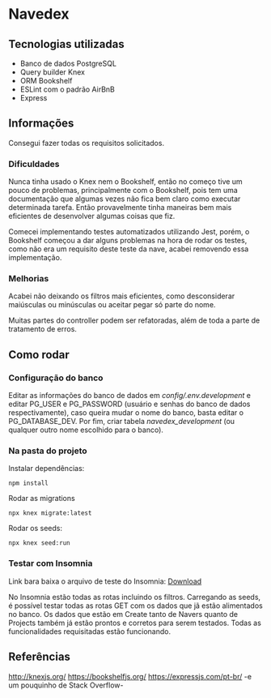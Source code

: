 # Navedex

## Tecnologias utilizadas
* Banco de dados PostgreSQL
* Query builder Knex
* ORM Bookshelf
* ESLint com o padrão AirBnB
* Express

## Informações
Consegui fazer todas os requisitos solicitados.

### Dificuldades
Nunca tinha usado o Knex nem o Bookshelf, então no começo tive um pouco de problemas, principalmente com o Bookshelf, pois tem uma documentação que algumas vezes não fica bem claro como executar determinada tarefa. Então provavelmente tinha maneiras bem mais eficientes de desenvolver algumas coisas que fiz.

Comecei implementando testes automatizados utilizando Jest, porém, o Bookshelf começou a dar alguns problemas na hora de rodar os testes, como não era um requisito deste teste da nave, acabei removendo essa implementação.

### Melhorias
Acabei não deixando os filtros mais eficientes, como desconsiderar maiúsculas ou minúsculas ou aceitar pegar só parte do nome.

Muitas partes do controller podem ser refatoradas, além de toda a parte de tratamento de erros.

## Como rodar

### Configuração do banco

Editar as informações do banco de dados em *config/.env.development* e editar PG_USER e PG_PASSWORD (usuário e senhas do banco de dados respectivamente), caso queira mudar o nome do banco, basta editar o PG_DATABASE_DEV. Por fim, criar tabela *navedex_development* (ou qualquer outro nome escolhido para o banco).

### Na pasta do projeto

Instalar dependências:
```
npm install
```

Rodar as migrations
```
npx knex migrate:latest
```

Rodar os seeds:
```
npx knex seed:run
```

### Testar com Insomnia

Link bara baixa o arquivo de teste do Insomnia: [Download](https://drive.google.com/file/d/1FisYbVGVrdfdIy2uTkfL78JJ8LYJgO98/view?usp=sharing)

No Insomnia estão todas as rotas incluindo os filtros. Carregando as seeds, é possível testar todas as rotas GET com os dados que jã estão alimentados no banco. Os dados que estão em Create tanto de Navers quanto de Projects também já estão prontos e corretos para serem testados. Todas as funcionalidades requisitadas estão funcionando.

## Referências
http://knexjs.org/
https://bookshelfjs.org/
https://expressjs.com/pt-br/
-e um pouquinho de Stack Overflow-